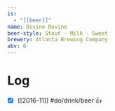 ```yaml
---
is:
  - "[[beer]]"
name: Divine Bovine
beer-style: Stout - Milk - Sweet
brewery: Atlanta Brewing Company
abv: 6
---
```

# Log
- [x] [[2016-11]] #do/drink/beer 👍
